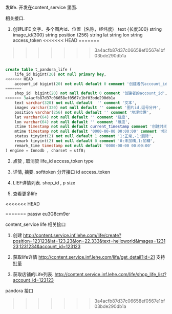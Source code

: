 ###

发life.
开发在content_service 里面.

相关接口.
1. 创建LIFE 
   文字、多个图片id、位置｛名称，经纬度｝
   text {长度300} string
   image_id{300} string
   position {256}  string
   lat  string
   lon  string
   access_token 
<<<<<<< HEAD
=======

>>>>>>> 3a4acfb87d37c06658ef0567e1bf03bde290db1a
```sql

create table t_pandora_life (
    life_id bigint(20) not null primary key,
<<<<<<< HEAD
    account_id bigint(20) not null default 0 comment '创建者的account_id',
=======
    shop_id  bigint(20) not null default 0 comment '创建者的account_id',
>>>>>>> 3a4acfb87d37c06658ef0567e1bf03bde290db1a
    text varchar(320) not null default  '' comment '文本',
    images varchar(320) not null default '' comment '图片id,逗号分开',
    position varchar(256) not null default '' comment '地理位置',
    lat varchar(64) not null default '' comment '经度',
    lon varchar(64) not null default '' comment '维度',
    ctime timestamp not null default current_timestamp comment '创建时间', 
    mtime timestamp not null default '0000-00-00 00:00:00' comment '修改时间',
    status tinyint(2) not null default 1 comment '1:正常,-1:删除',
    remark tinyint(2) not null default 0 comment '0:未加精,1:加精',
    remark_time timestamp not null default '0000-00-00 00:00:00'
) engine = Innodb , charset = utf8;


```

2. 点赞 , 取消赞
    life_id
    access_token
    type

3. 详情, 摘要. softtoken 分开接口
    id
    access_token 

4. LIEF详情列表.
    shop_id ,
    p
    size

5. 查看更多life
   
<<<<<<< HEAD

=======
passw
eu3G8cm9er

content_service life 相关接口

1. 创建
http://content.service.inf.lehe.com/life/create?position=123123&lat=123.23&lon=22.333&text=helloworld&images=123123,1231234&account_id=123123

2. 获取life详情
http://content.service.inf.lehe.com/life/get_detail?id=21
支持批量

3. 获取店铺的Life列表.
http://content.service.inf.lehe.com/life/shop_life_list?account_id=123123


pandora 接口
>>>>>>> 3a4acfb87d37c06658ef0567e1bf03bde290db1a
